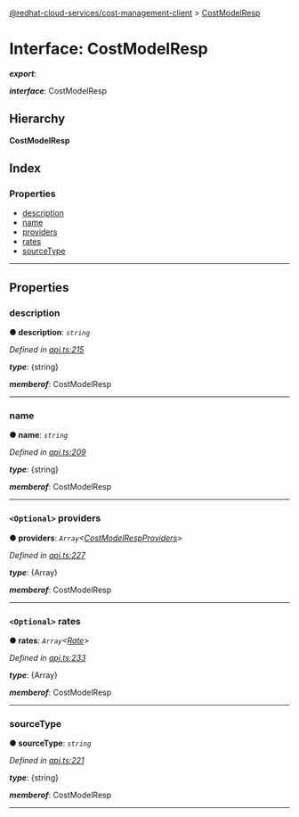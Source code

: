 [@redhat-cloud-services/cost-management-client](../README.md) > [CostModelResp](../interfaces/costmodelresp.md)

# Interface: CostModelResp

*__export__*: 

*__interface__*: CostModelResp

## Hierarchy

**CostModelResp**

## Index

### Properties

* [description](costmodelresp.md#description)
* [name](costmodelresp.md#name)
* [providers](costmodelresp.md#providers)
* [rates](costmodelresp.md#rates)
* [sourceType](costmodelresp.md#sourcetype)

---

## Properties

<a id="description"></a>

###  description

**● description**: *`string`*

*Defined in [api.ts:215](https://github.com/rvsia/javascript-clients/blob/master/packages/cost-management/api.ts#L215)*

*__type__*: {string}

*__memberof__*: CostModelResp

___
<a id="name"></a>

###  name

**● name**: *`string`*

*Defined in [api.ts:209](https://github.com/rvsia/javascript-clients/blob/master/packages/cost-management/api.ts#L209)*

*__type__*: {string}

*__memberof__*: CostModelResp

___
<a id="providers"></a>

### `<Optional>` providers

**● providers**: *`Array`<[CostModelRespProviders](costmodelrespproviders.md)>*

*Defined in [api.ts:227](https://github.com/rvsia/javascript-clients/blob/master/packages/cost-management/api.ts#L227)*

*__type__*: {Array}

*__memberof__*: CostModelResp

___
<a id="rates"></a>

### `<Optional>` rates

**● rates**: *`Array`<[Rate](rate.md)>*

*Defined in [api.ts:233](https://github.com/rvsia/javascript-clients/blob/master/packages/cost-management/api.ts#L233)*

*__type__*: {Array}

*__memberof__*: CostModelResp

___
<a id="sourcetype"></a>

###  sourceType

**● sourceType**: *`string`*

*Defined in [api.ts:221](https://github.com/rvsia/javascript-clients/blob/master/packages/cost-management/api.ts#L221)*

*__type__*: {string}

*__memberof__*: CostModelResp

___

